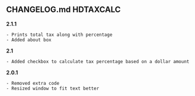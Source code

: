 ## CHANGELOG.md HDTAXCALC

**2.1.1**

    - Prints total tax along with percentage
    - Added about box
    
**2.1**

    - Added checkbox to calculate tax percentage based on a dollar amount

**2.0.1**

    - Removed extra code
    - Resized window to fit text better
